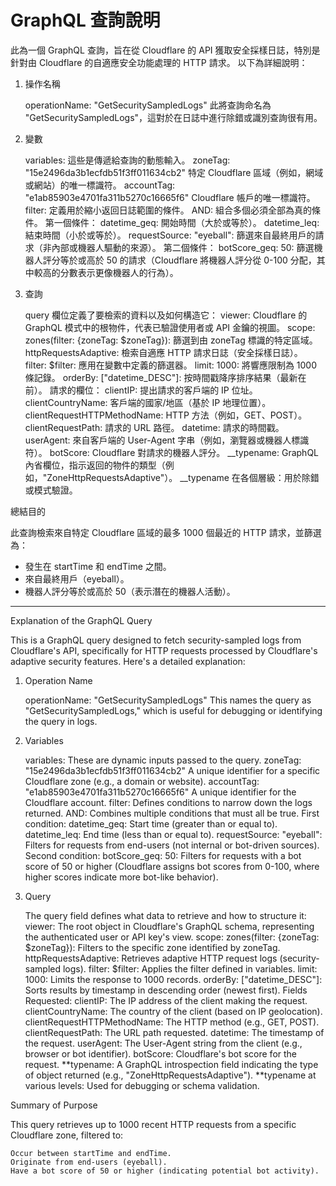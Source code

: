 # GraphQL 查詢說明

此為一個 GraphQL 查詢，旨在從 Cloudflare 的 API 獲取安全採樣日誌，特別是針對由 Cloudflare 的自適應安全功能處理的 HTTP 請求。 以下為詳細說明：

1.  操作名稱

    operationName: "GetSecuritySampledLogs"
    此將查詢命名為 "GetSecuritySampledLogs"，這對於在日誌中進行除錯或識別查詢很有用。

2.  變數

    variables: 這些是傳遞給查詢的動態輸入。
    zoneTag: "15e2496da3b1ecfdb51f3ff011634cb2"
    特定 Cloudflare 區域（例如，網域或網站）的唯一標識符。
    accountTag: "e1ab85903e4701fa311b5270c16665f6"
    Cloudflare 帳戶的唯一標識符。
    filter: 定義用於縮小返回日誌範圍的條件。
    AND: 組合多個必須全部為真的條件。
    第一個條件：
    datetime_geq: 開始時間（大於或等於）。
    datetime_leq: 結束時間（小於或等於）。
    requestSource: "eyeball": 篩選來自最終用戶的請求（非內部或機器人驅動的來源）。
    第二個條件：
    botScore_geq: 50: 篩選機器人評分等於或高於 50 的請求（Cloudflare 將機器人評分從 0-100 分配，其中較高的分數表示更像機器人的行為）。

3.  查詢

    query 欄位定義了要檢索的資料以及如何構造它：
    viewer: Cloudflare 的 GraphQL 模式中的根物件，代表已驗證使用者或 API 金鑰的視圖。
    scope: zones(filter: {zoneTag: $zoneTag}): 篩選到由 zoneTag 標識的特定區域。
    httpRequestsAdaptive: 檢索自適應 HTTP 請求日誌（安全採樣日誌）。
    filter: $filter: 應用在變數中定義的篩選器。
    limit: 1000: 將響應限制為 1000 條記錄。
    orderBy: \["datetime_DESC"]: 按時間戳降序排序結果（最新在前）。
    請求的欄位：
    clientIP: 提出請求的客戶端的 IP 位址。
    clientCountryName: 客戶端的國家/地區（基於 IP 地理位置）。
    clientRequestHTTPMethodName: HTTP 方法（例如，GET、POST）。
    clientRequestPath: 請求的 URL 路徑。
    datetime: 請求的時間戳。
    userAgent: 來自客戶端的 User-Agent 字串（例如，瀏覽器或機器人標識符）。
    botScore: Cloudflare 對請求的機器人評分。
    \_\_typename: GraphQL 內省欄位，指示返回的物件的類型（例如，"ZoneHttpRequestsAdaptive"）。
    \_\_typename 在各個層級：用於除錯或模式驗證。

總結目的

此查詢檢索來自特定 Cloudflare 區域的最多 1000 個最近的 HTTP 請求，並篩選為：

- 發生在 startTime 和 endTime 之間。
- 來自最終用戶（eyeball）。
- 機器人評分等於或高於 50（表示潛在的機器人活動）。

---

Explanation of the GraphQL Query

This is a GraphQL query designed to fetch security-sampled logs from Cloudflare's API, specifically for HTTP requests processed by Cloudflare's adaptive security features. Here's a detailed explanation:

1. Operation Name

   operationName: "GetSecuritySampledLogs"
   This names the query as "GetSecuritySampledLogs," which is useful for debugging or identifying the query in logs.

2. Variables

   variables: These are dynamic inputs passed to the query.
   zoneTag: "15e2496da3b1ecfdb51f3ff011634cb2"
   A unique identifier for a specific Cloudflare zone (e.g., a domain or website).
   accountTag: "e1ab85903e4701fa311b5270c16665f6"
   A unique identifier for the Cloudflare account.
   filter: Defines conditions to narrow down the logs returned.
   AND: Combines multiple conditions that must all be true.
   First condition:
   datetime_geq: Start time (greater than or equal to).
   datetime_leq: End time (less than or equal to).
   requestSource: "eyeball": Filters for requests from end-users (not internal or bot-driven sources).
   Second condition:
   botScore_geq: 50: Filters for requests with a bot score of 50 or higher (Cloudflare assigns bot scores from 0-100, where higher scores indicate more bot-like behavior).

3. Query

   The query field defines what data to retrieve and how to structure it:
   viewer: The root object in Cloudflare's GraphQL schema, representing the authenticated user or API key's view.
   scope: zones(filter: {zoneTag: $zoneTag}): Filters to the specific zone identified by zoneTag.
   httpRequestsAdaptive: Retrieves adaptive HTTP request logs (security-sampled logs).
   filter: $filter: Applies the filter defined in variables.
   limit: 1000: Limits the response to 1000 records.
   orderBy: ["datetime_DESC"]: Sorts results by timestamp in descending order (newest first).
   Fields Requested:
   clientIP: The IP address of the client making the request.
   clientCountryName: The country of the client (based on IP geolocation).
   clientRequestHTTPMethodName: The HTTP method (e.g., GET, POST).
   clientRequestPath: The URL path requested.
   datetime: The timestamp of the request.
   userAgent: The User-Agent string from the client (e.g., browser or bot identifier).
   botScore: Cloudflare's bot score for the request.
   **typename: A GraphQL introspection field indicating the type of object returned (e.g., "ZoneHttpRequestsAdaptive").
   **typename at various levels: Used for debugging or schema validation.

Summary of Purpose

This query retrieves up to 1000 recent HTTP requests from a specific Cloudflare zone, filtered to:

    Occur between startTime and endTime.
    Originate from end-users (eyeball).
    Have a bot score of 50 or higher (indicating potential bot activity).
